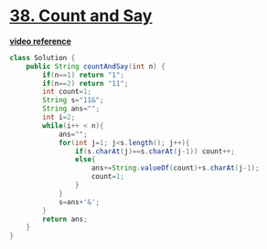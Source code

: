 # **[38. Count and Say](https://leetcode.com/problems/count-and-say/)**
**[video reference](https://youtu.be/1YUqtoT9YoE)**
```java
class Solution {
    public String countAndSay(int n) {
        if(n==1) return "1";
        if(n==2) return "11";
        int count=1;
        String s="11&";
        String ans="";
        int i=2;
        while(i++ < n){
            ans="";
            for(int j=1; j<s.length(); j++){
                if(s.charAt(j)==s.charAt(j-1)) count++;
                else{
                    ans+=String.valueOf(count)+s.charAt(j-1);
                    count=1;
                }
            }
            s=ans+'&';
        }
        return ans;
    }
}
```